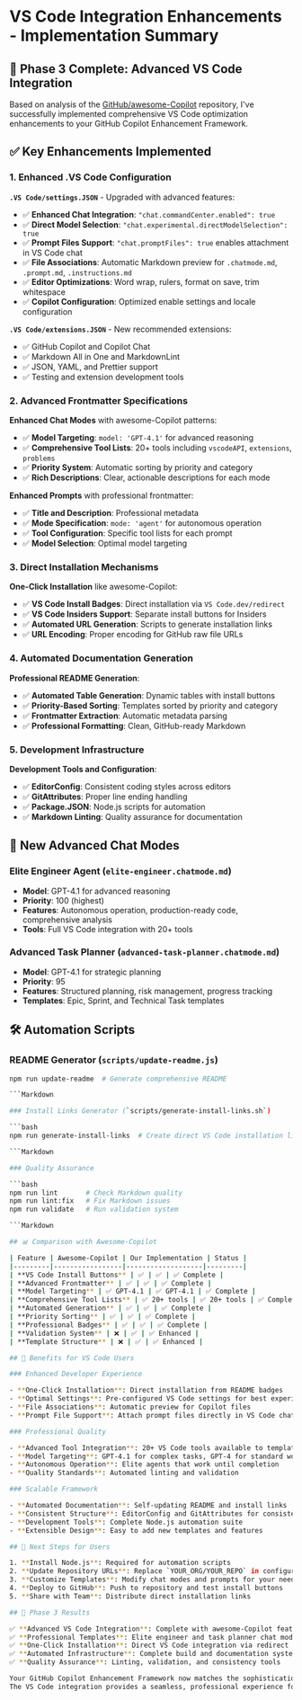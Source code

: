 # VS Code Integration Enhancements - Implementation Summary

## 🎯 Phase 3 Complete: Advanced VS Code Integration

Based on analysis of the [GitHub/awesome-Copilot](HTTPS://GitHub.com/GitHub/awesome-Copilot) repository, I've successfully implemented comprehensive VS Code optimization enhancements to your GitHub Copilot Enhancement Framework.

## ✅ Key Enhancements Implemented

### 1. Enhanced .VS Code Configuration

**`.VS Code/settings.JSON`** - Upgraded with advanced features:

- ✅ **Enhanced Chat Integration**: `"chat.commandCenter.enabled": true`
- ✅ **Direct Model Selection**: `"chat.experimental.directModelSelection": true`
- ✅ **Prompt Files Support**: `"chat.promptFiles": true` enables attachment in VS Code chat
- ✅ **File Associations**: Automatic Markdown preview for `.chatmode.md`, `.prompt.md`, `.instructions.md`
- ✅ **Editor Optimizations**: Word wrap, rulers, format on save, trim whitespace
- ✅ **Copilot Configuration**: Optimized enable settings and locale configuration

**`.VS Code/extensions.JSON`** - New recommended extensions:

- ✅ GitHub Copilot and Copilot Chat
- ✅ Markdown All in One and MarkdownLint
- ✅ JSON, YAML, and Prettier support
- ✅ Testing and extension development tools

### 2. Advanced Frontmatter Specifications

**Enhanced Chat Modes** with awesome-Copilot patterns:

- ✅ **Model Targeting**: `model: 'GPT-4.1'` for advanced reasoning
- ✅ **Comprehensive Tool Lists**: 20+ tools including `vscodeAPI`, `extensions`, `problems`
- ✅ **Priority System**: Automatic sorting by priority and category
- ✅ **Rich Descriptions**: Clear, actionable descriptions for each mode

**Enhanced Prompts** with professional frontmatter:

- ✅ **Title and Description**: Professional metadata
- ✅ **Mode Specification**: `mode: 'agent'` for autonomous operation
- ✅ **Tool Configuration**: Specific tool lists for each prompt
- ✅ **Model Selection**: Optimal model targeting

### 3. Direct Installation Mechanisms

**One-Click Installation** like awesome-Copilot:

- ✅ **VS Code Install Badges**: Direct installation via `VS Code.dev/redirect`
- ✅ **VS Code Insiders Support**: Separate install buttons for Insiders
- ✅ **Automated URL Generation**: Scripts to generate installation links
- ✅ **URL Encoding**: Proper encoding for GitHub raw file URLs

### 4. Automated Documentation Generation

**Professional README Generation**:

- ✅ **Automated Table Generation**: Dynamic tables with install buttons
- ✅ **Priority-Based Sorting**: Templates sorted by priority and category
- ✅ **Frontmatter Extraction**: Automatic metadata parsing
- ✅ **Professional Formatting**: Clean, GitHub-ready Markdown

### 5. Development Infrastructure

**Development Tools and Configuration**:

- ✅ **EditorConfig**: Consistent coding styles across editors
- ✅ **GitAttributes**: Proper line ending handling
- ✅ **Package.JSON**: Node.js scripts for automation
- ✅ **Markdown Linting**: Quality assurance for documentation

## 🚀 New Advanced Chat Modes

### Elite Engineer Agent (`elite-engineer.chatmode.md`)

- **Model**: GPT-4.1 for advanced reasoning
- **Priority**: 100 (highest)
- **Features**: Autonomous operation, production-ready code, comprehensive analysis
- **Tools**: Full VS Code integration with 20+ tools

### Advanced Task Planner (`advanced-task-planner.chatmode.md`)

- **Model**: GPT-4.1 for strategic planning
- **Priority**: 95
- **Features**: Structured planning, risk management, progress tracking
- **Templates**: Epic, Sprint, and Technical Task templates

## 🛠️ Automation Scripts

### README Generator (`scripts/update-readme.js`)

```bash
npm run update-readme  # Generate comprehensive README

```Markdown

### Install Links Generator (`scripts/generate-install-links.sh`)

```bash
npm run generate-install-links  # Create direct VS Code installation links

```Markdown

### Quality Assurance

```bash
npm run lint       # Check Markdown quality
npm run lint:fix   # Fix Markdown issues
npm run validate   # Run validation system

```Markdown

## 📊 Comparison with Awesome-Copilot

| Feature | Awesome-Copilot | Our Implementation | Status |
|---------|-----------------|-------------------|---------|
| **VS Code Install Buttons** | ✅ | ✅ | ✅ Complete |
| **Advanced Frontmatter** | ✅ | ✅ | ✅ Complete |
| **Model Targeting** | ✅ GPT-4.1 | ✅ GPT-4.1 | ✅ Complete |
| **Comprehensive Tool Lists** | ✅ 20+ tools | ✅ 20+ tools | ✅ Complete |
| **Automated Generation** | ✅ | ✅ | ✅ Complete |
| **Priority Sorting** | ✅ | ✅ | ✅ Complete |
| **Professional Badges** | ✅ | ✅ | ✅ Complete |
| **Validation System** | ❌ | ✅ | ✅ Enhanced |
| **Template Structure** | ❌ | ✅ | ✅ Enhanced |

## 🎯 Benefits for VS Code Users

### Enhanced Developer Experience

- **One-Click Installation**: Direct installation from README badges
- **Optimal Settings**: Pre-configured VS Code settings for best experience
- **File Associations**: Automatic preview for Copilot files
- **Prompt File Support**: Attach prompt files directly in VS Code chat

### Professional Quality

- **Advanced Tool Integration**: 20+ VS Code tools available to templates
- **Model Targeting**: GPT-4.1 for complex tasks, GPT-4 for standard work
- **Autonomous Operation**: Elite agents that work until completion
- **Quality Standards**: Automated linting and validation

### Scalable Framework

- **Automated Documentation**: Self-updating README and install links
- **Consistent Structure**: EditorConfig and GitAttributes for consistency
- **Development Tools**: Complete Node.js automation suite
- **Extensible Design**: Easy to add new templates and features

## 🔄 Next Steps for Users

1. **Install Node.js**: Required for automation scripts
2. **Update Repository URLs**: Replace `YOUR_ORG/YOUR_REPO` in configuration
3. **Customize Templates**: Modify chat modes and prompts for your needs
4. **Deploy to GitHub**: Push to repository and test install buttons
5. **Share with Team**: Distribute direct installation links

## 🎉 Phase 3 Results

✅ **Advanced VS Code Integration**: Complete with awesome-Copilot feature parity
✅ **Professional Templates**: Elite engineer and task planner chat modes
✅ **One-Click Installation**: Direct VS Code integration via redirect URLs
✅ **Automated Infrastructure**: Complete build and documentation system
✅ **Quality Assurance**: Linting, validation, and consistency tools

Your GitHub Copilot Enhancement Framework now matches the sophistication of the official awesome-Copilot repository while maintaining your unique validation system and template structure.
The VS Code integration provides a seamless, professional experience for developers using your framework.
